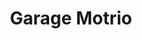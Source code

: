 ---
title: "Garage Motrio"
url: /sainte-jamme-sur-sarthe/garage-motrio/
shop: réparation de voitures
---